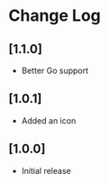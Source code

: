 # Change Log

## [1.1.0]
- Better Go support

## [1.0.1]
- Added an icon

## [1.0.0]
- Initial release
